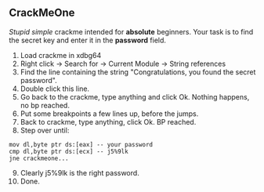 ## CrackMeOne
*Stupid simple* crackme intended for **absolute** beginners. Your task is to find the secret key and enter it in the **password** field.

1. Load crackme in xdbg64
2. Right click -> Search for -> Current Module -> String references
3. Find the line containing the string "Congratulations, you found the secret password".
4. Double click this line.
5. Go back to the crackme, type anything and click Ok. Nothing happens, no bp reached.
6. Put some breakpoints a few lines up, before the jumps.
7. Back to crackme, type anything, click Ok. BP reached.
8. Step over until:


````
mov dl,byte ptr ds:[eax] -- your password
cmp dl,byte ptr ds:[ecx] -- j5%9lk
jne crackmeone...
````

9. Clearly j5%9lk is the right password.
10. Done.

